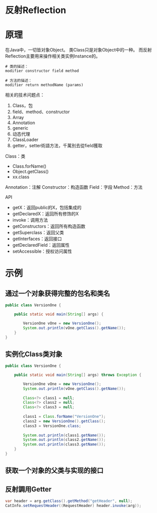 # 反射Reflection

# 原理
在Java中，一切皆对象Object。
类Class只是对象Object中的一种。
而反射Reflection主要用来操作相关类实例Instance的。

```
# 类的描述：
modifier constructor field method

# 方法的描述：
modifier return methodName (params)
```

相关的技术问题点：
1. Class，包
2. field、method、constructor
3. Array
4. Annotation
5. generic
6. 动态代理
7. ClassLoader
8. getter，setter術語方法，千萬別去從field獲取

Class<T>：类
* Class.forName()
* Object.getClass()
* xx.class

Annotation：注解
Constructor<T>：构造函数
Field：字段
Method：方法

API
* getX：返回public的X，包括集成的
* getDeclaredX：返回所有修饰的X
* invoke：调用方法
* getConstructors：返回所有构造函数
* getSuperclass：返回父类
* getInterfaces：返回接口
* getDeclaredField：返回属性
* setAccessible：授权访问属性

# 示例

## 通过一个对象获得完整的包名和类名
```java
public class VersionOne {

	public static void main(String[] args) {

		VersionOne vOne = new VersionOne();
		System.out.println(vOne.getClass().getName());
	}
}
```

## 实例化Class类对象

```java
public class VersionOne {

	public static void main(String[] args) throws Exception {

		VersionOne vOne = new VersionOne();
		System.out.println(vOne.getClass().getName());
		
		Class<?> class1 = null;
		Class<?> class2 = null;
		Class<?> class3 = null;
		
		class1 = Class.forName("VersionOne");
		class2 = new VersionOne().getClass();
		class3 = VersionOne.class;
		
		System.out.println(class1.getName());
		System.out.println(class2.getName());
		System.out.println(class3.getName());
	}
}
```
## 获取一个对象的父类与实现的接口

## 反射調用Getter
```java
var header = arg.getClass().getMethod("getHeader", null);
CatInfo.setRequestHeader((RequestHeader) header.invoke(arg));
```

